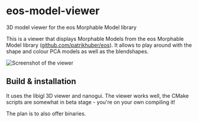 # eos-model-viewer
3D model viewer for the eos Morphable Model library

This is a viewer that displays Morphable Models from the eos Morphable Model library ([github.com/patrikhuber/eos](https://github.com/patrikhuber/eos)).
It allows to play around with the shape and colour PCA models as well as the blendshapes.

![Screenshot of the viewer](https://github.com/patrikhuber/eos-model-viewer/blob/master/doc/viewer_screenshot.png)


## Build & installation

It uses the libigl 3D viewer and nanogui.
The viewer works well, the CMake scripts are somewhat in beta stage - you're on your own compiling it!

The plan is to also offer binaries.
